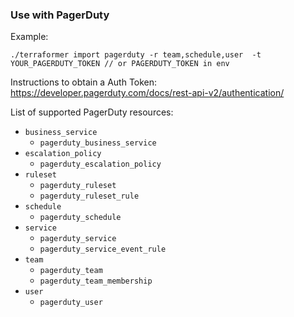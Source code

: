### Use with PagerDuty

Example:

```
./terraformer import pagerduty -r team,schedule,user  -t YOUR_PAGERDUTY_TOKEN // or PAGERDUTY_TOKEN in env
```

Instructions to obtain a Auth Token: https://developer.pagerduty.com/docs/rest-api-v2/authentication/

List of supported PagerDuty resources:

- `business_service`
  - `pagerduty_business_service`
- `escalation_policy`
  - `pagerduty_escalation_policy`
- `ruleset`
  - `pagerduty_ruleset`
  - `pagerduty_ruleset_rule`
- `schedule`
  - `pagerduty_schedule`
- `service`
  - `pagerduty_service`
  - `pagerduty_service_event_rule`
- `team`
  - `pagerduty_team`
  - `pagerduty_team_membership`
- `user`
  - `pagerduty_user`
